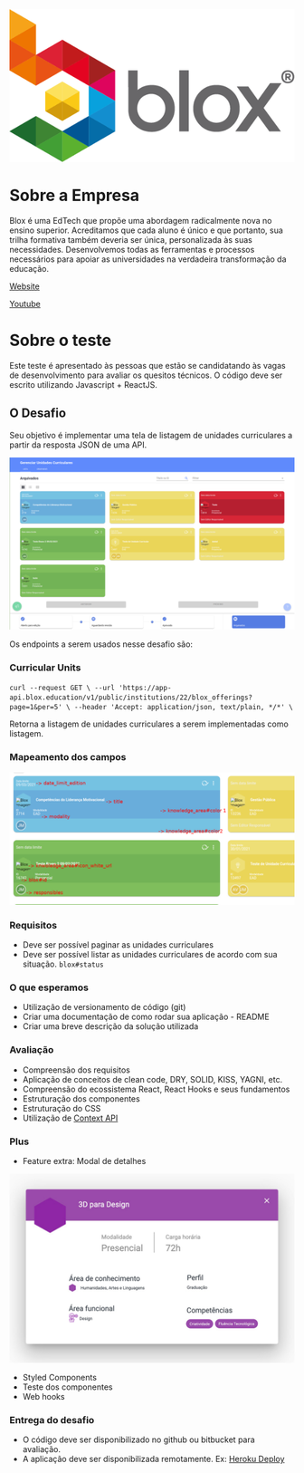 ![Blox](logo_blox.png)

# Sobre a Empresa

  Blox é uma EdTech que propõe uma abordagem radicalmente nova no ensino superior.
Acreditamos que cada aluno é único e que portanto, sua trilha formativa também
deveria ser única, personalizada às suas necessidades. Desenvolvemos todas as
ferramentas e processos necessários para apoiar as universidades na verdadeira
transformação da educação.

[Website](https://blox.education)

[Youtube](https://www.youtube.com/channel/UCoU3Z5EheoYz3YQFRAaaeTw)

# Sobre o teste

  Este teste é apresentado às pessoas que estão se candidatando às vagas de
desenvolvimento para avaliar os quesitos técnicos. O código deve ser escrito
utilizando Javascript + ReactJS.

## O Desafio

Seu objetivo é implementar uma tela de listagem de unidades curriculares a partir da resposta JSON de uma API.

![Tela listagem de unidades curriculares](tela_listagem_unidades_curriculares.png)


Os endpoints a serem usados nesse desafio são:

### Curricular Units

`curl --request GET \
  --url 'https://app-api.blox.education/v1/public/institutions/22/blox_offerings?page=1&per=5' \
  --header 'Accept: application/json, text/plain, */*' \`

Retorna a listagem de unidades curriculares a serem implementadas como listagem. 

### Mapeamento dos campos

![Sugestão de tela](fields.png)

### Requisitos

  - Deve ser possível paginar as unidades curriculares
  - Deve ser possível listar as unidades curriculares de acordo com sua situação. `blox#status`

### O que esperamos

 - Utilização de versionamento de código (git)
 - Criar uma documentação de como rodar sua aplicação - README
 - Criar uma breve descrição da solução utilizada

### Avaliação

  - Compreensão dos requisitos
  - Aplicação de conceitos de clean code, DRY, SOLID, KISS, YAGNI, etc.
  - Compreensão do ecossistema React, React Hooks e seus fundamentos
  - Estruturação dos componentes
  - Estruturação do CSS
  - Utilização de [Context API](https://reactjs.org/docs/context.html)

### Plus

  - Feature extra: Modal de detalhes

  ![Modal](desafio-front-modal.jpg)

  - Styled Components
  - Teste dos componentes
  - Web hooks

### Entrega do desafio

  - O código deve ser disponibilizado no github ou bitbucket para avaliação.
  - A aplicação deve ser disponibilizada remotamente.
    Ex: [Heroku Deploy](https://blog.heroku.com/deploying-react-with-zero-configuration)
